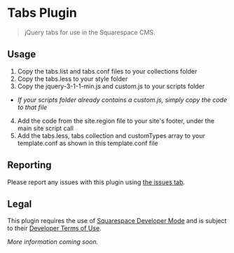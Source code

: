 Tabs Plugin
===============

>jQuery tabs for use in the Squarespace CMS.  

## Usage

1. Copy the tabs.list and tabs.conf files to your collections folder  
2. Copy the tabs.less to your style folder  
3. Copy the jquery-3-1-1-min.js and custom.js to your scripts folder  
  * _If your scripts folder already contains a custom.js, simply copy the code to that file_  
4. Add the code from the site.region file to your site's footer, under the main site script call  
5. Add the tabs.less, tabs collection and customTypes array to your template.conf as shown in this template.conf file  

## Reporting

Please report any issues with this plugin using [the issues tab](https://github.com/NowStreamingServices/Sqs-Tabs/issues).  

## Legal

This plugin requires the use of [Squarespace Developer Mode](https://developers.squarespace.com/quick-start/) and is subject to their [Developer Terms of Use](https://developers.squarespace.com/developer-terms-of-use).  

_More information coming soon._
